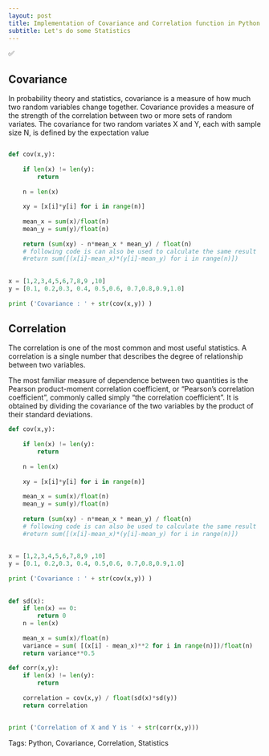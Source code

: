 ```yaml
---
layout: post
title: Implementation of Covariance and Correlation function in Python
subtitle: Let's do some Statistics
---
```


:white_check_mark:

## Covariance

In probability theory and statistics, covariance is a measure of how much two random variables change together.
Covariance provides a measure of the strength of the correlation between two or more sets of random variates. 
The covariance for two random variates X and Y, each with sample size N, is defined by the expectation value


```python

def cov(x,y):
 
    if len(x) != len(y):
        return
         
    n = len(x)
     
    xy = [x[i]*y[i] for i in range(n)]
     
    mean_x = sum(x)/float(n)
    mean_y = sum(y)/float(n)
     
    return (sum(xy) - n*mean_x * mean_y) / float(n)
    # following code is can also be used to calculate the same result
    #return sum([(x[i]-mean_x)*(y[i]-mean_y) for i in range(n)])
 
 
x = [1,2,3,4,5,6,7,8,9 ,10]
y = [0.1, 0.2,0.3, 0.4, 0.5,0.6, 0.7,0.8,0.9,1.0]
 
print ('Covariance : ' + str(cov(x,y)) ) 

```

## Correlation 

The correlation is one of the most common and most useful statistics. A correlation is a single number that describes the degree of relationship between two variables.

The most familiar measure of dependence between two quantities is the Pearson product-moment correlation coefficient, or “Pearson’s correlation coefficient”, commonly called simply “the correlation coefficient”. It is obtained by dividing the covariance of the two variables by the product of their standard deviations.

```python
def cov(x,y):
 
    if len(x) != len(y):
        return
         
    n = len(x)
     
    xy = [x[i]*y[i] for i in range(n)]
     
    mean_x = sum(x)/float(n)
    mean_y = sum(y)/float(n)
     
    return (sum(xy) - n*mean_x * mean_y) / float(n)
    # following code is can also be used to calculate the same result
    #return sum([(x[i]-mean_x)*(y[i]-mean_y) for i in range(n)])
 
 
x = [1,2,3,4,5,6,7,8,9 ,10]
y = [0.1, 0.2,0.3, 0.4, 0.5,0.6, 0.7,0.8,0.9,1.0]
 
print ('Covariance : ' + str(cov(x,y)) ) 
 
 
def sd(x):
    if len(x) == 0:
        return 0
    n = len(x)
     
    mean_x = sum(x)/float(n)    
    variance = sum( [(x[i] - mean_x)**2 for i in range(n)])/float(n)
    return variance**0.5
     
def corr(x,y):
    if len(x) != len(y):
        return
         
    correlation = cov(x,y) / float(sd(x)*sd(y))
    return correlation
 
 
print ('Correlation of X and Y is ' + str(corr(x,y)))
```


Tags: Python, Covariance, Correlation, Statistics
